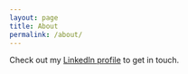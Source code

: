 ```yaml
---
layout: page
title: About
permalink: /about/
---
```


Check out my [LinkedIn profile](https://www.linkedin.com/in/mishaslyusarev) to get in touch.
